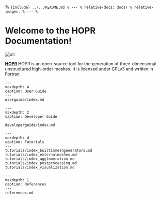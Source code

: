 % ```{include} ../../README.md
% ---
% relative-docs: docs/
% relative-images:
% ---
% ```

# Welcome to the HOPR Documentation!

![alt](../HOPR.png)

[**HOPR**](https://github.com/hopr-framework/hopr)
HOPR is an open-source tool for the generation of three-dimensional unstructured high-order meshes.
It is licensed under GPLv3 and written in Fortran.

```{toctree}
---
maxdepth: 4
caption: User Guide
---
userguide/index.md
```

```{toctree}
---
maxdepth: 2
caption: Developer Guide
---
developerguide/index.md
```

```{toctree}
---
maxdepth: 4
caption: Tutorials
---
tutorials/index_builtinmeshgenerators.md
tutorials/index_externalmeshes.md
tutorials/index_agglomeration.md
tutorials/index_postprocessing.md
tutorials/index_visualization.md
```

```{toctree}
---
maxdepth: 1
caption: References
---
references.md
```

